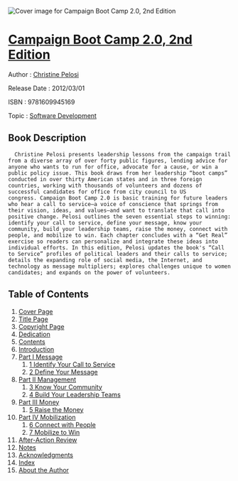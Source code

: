 ![Cover image for Campaign Boot Camp 2.0, 2nd Edition](https://imgdetail.ebookreading.net/cover/cover/software_development/EB9781609945169.jpg)

[Campaign Boot Camp 2.0, 2nd Edition](https://ebookreading.net/view/book/Campaign+Boot+Camp+2.0%2C+2nd+Edition-EB9781609945169_1.html "Campaign Boot Camp 2.0, 2nd Edition")
====================================================================================================================

Author : [Christine Pelosi](https://ebookreading.net/search/author/Christine+Pelosi)

Release Date : 2012/03/01

ISBN : 9781609945169

Topic : [Software Development](https://ebookreading.net/search/category/software-development)

Book Description
-----------------

      Christine Pelosi presents leadership lessons from the campaign trail from a diverse array of over forty public figures, lending advice for anyone who wants to run for office, advocate for a cause, or win a public policy issue. This book draws from her leadership “boot camps” conducted in over thirty American states and in three foreign countries, working with thousands of volunteers and dozens of successful candidates for office from city council to US congress. Campaign Boot Camp 2.0 is basic training for future leaders who hear a call to service—a voice of conscience that springs from their vision, ideas, and values—and want to translate that call into positive change. Pelosi outlines the seven essential steps to winning: identify your call to service, define your message, know your community, build your leadership teams, raise the money, connect with people, and mobilize to win. Each chapter concludes with a “Get Real” exercise so readers can personalize and integrate these ideas into individual efforts. In this edition, Pelosi updates the book's “Call to Service” profiles of political leaders and their calls to service; details the expanding role of social media, the Internet, and technology as message multipliers; explores challenges unique to women candidates; and expands on the power of volunteers.                 
Table of Contents
-----------------

1. [Cover Page](https://ebookreading.net/view/book/Campaign+Boot+Camp+2.0%2C+2nd+Edition-EB9781609945169_1.html)
1. [Title Page](https://ebookreading.net/view/book/Campaign+Boot+Camp+2.0%2C+2nd+Edition-EB9781609945169_3.html)
1. [Copyright Page](https://ebookreading.net/view/book/Campaign+Boot+Camp+2.0%2C+2nd+Edition-EB9781609945169_4.html)
1. [Dedication](https://ebookreading.net/view/book/Campaign+Boot+Camp+2.0%2C+2nd+Edition-EB9781609945169_5.html)
1. [Contents](https://ebookreading.net/view/book/Campaign+Boot+Camp+2.0%2C+2nd+Edition-EB9781609945169_6.html)
1. [Introduction](https://ebookreading.net/view/book/Campaign+Boot+Camp+2.0%2C+2nd+Edition-EB9781609945169_7.html)
1. [Part I Message](https://ebookreading.net/view/book/Campaign+Boot+Camp+2.0%2C+2nd+Edition-EB9781609945169_8.html)
    1. [1 Identify Your Call to Service](https://ebookreading.net/view/book/Campaign+Boot+Camp+2.0%2C+2nd+Edition-EB9781609945169_9.html)
    1. [2 Define Your Message](https://ebookreading.net/view/book/Campaign+Boot+Camp+2.0%2C+2nd+Edition-EB9781609945169_10.html)
1. [Part II Management](https://ebookreading.net/view/book/Campaign+Boot+Camp+2.0%2C+2nd+Edition-EB9781609945169_11.html)
    1. [3 Know Your Community](https://ebookreading.net/view/book/Campaign+Boot+Camp+2.0%2C+2nd+Edition-EB9781609945169_12.html)
    1. [4 Build Your Leadership Teams](https://ebookreading.net/view/book/Campaign+Boot+Camp+2.0%2C+2nd+Edition-EB9781609945169_13.html)
1. [Part III Money](https://ebookreading.net/view/book/Campaign+Boot+Camp+2.0%2C+2nd+Edition-EB9781609945169_14.html)
    1. [5 Raise the Money](https://ebookreading.net/view/book/Campaign+Boot+Camp+2.0%2C+2nd+Edition-EB9781609945169_15.html)
1. [Part IV Mobilization](https://ebookreading.net/view/book/Campaign+Boot+Camp+2.0%2C+2nd+Edition-EB9781609945169_16.html)
    1. [6 Connect with People](https://ebookreading.net/view/book/Campaign+Boot+Camp+2.0%2C+2nd+Edition-EB9781609945169_17.html)
    1. [7 Mobilize to Win](https://ebookreading.net/view/book/Campaign+Boot+Camp+2.0%2C+2nd+Edition-EB9781609945169_18.html)
1. [After-Action Review](https://ebookreading.net/view/book/Campaign+Boot+Camp+2.0%2C+2nd+Edition-EB9781609945169_19.html)
1. [Notes](https://ebookreading.net/view/book/Campaign+Boot+Camp+2.0%2C+2nd+Edition-EB9781609945169_20.html)
1. [Acknowledgments](https://ebookreading.net/view/book/Campaign+Boot+Camp+2.0%2C+2nd+Edition-EB9781609945169_21.html)
1. [Index](https://ebookreading.net/view/book/Campaign+Boot+Camp+2.0%2C+2nd+Edition-EB9781609945169_22.html)
1. [About the Author](https://ebookreading.net/view/book/Campaign+Boot+Camp+2.0%2C+2nd+Edition-EB9781609945169_23.html)
